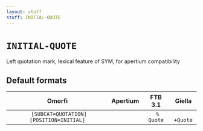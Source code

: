 ```yaml
---
layout: stuff
stuff: INITIAL-QUOTE
---
```

# ` INITIAL-QUOTE `

Left quotation mark, lexical feature of SYM, for apertium compatibility

## Default formats
| Omorfi | Apertium | FTB 3.1 | Giella |
|:------:|:--------:|:-------:|:------:|
| ` [SUBCAT=QUOTATION][POSITION=INITIAL]` | ` ` | ` % Quote` | ` +Quote`  |
